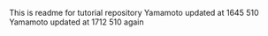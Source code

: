 This is readme for tutorial repository
Yamamoto updated at 1645 510
Yamamoto updated at 1712 510 again
